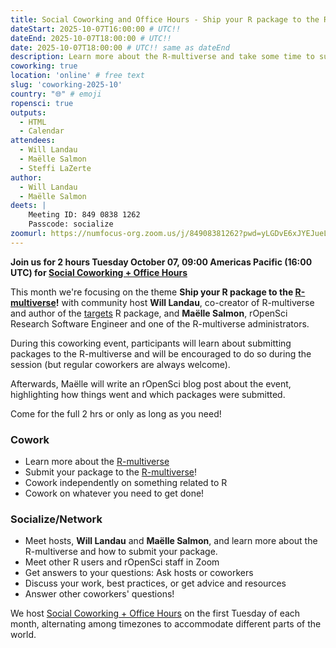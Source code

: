 ```yaml
---
title: Social Coworking and Office Hours - Ship your R package to the R-multiverse!
dateStart: 2025-10-07T16:00:00 # UTC!!
dateEnd: 2025-10-07T18:00:00 # UTC!!
date: 2025-10-07T18:00:00 # UTC!! same as dateEnd
description: Learn more about the R-multiverse and take some time to submit your own package!
coworking: true
location: 'online' # free text
slug: 'coworking-2025-10'
country: "🌐" # emoji
ropensci: true
outputs:
  - HTML
  - Calendar
attendees:
  - Will Landau
  - Maëlle Salmon
  - Steffi LaZerte
author:
  - Will Landau
  - Maëlle Salmon
deets: |
    Meeting ID: 849 0838 1262
    Passcode: socialize
zoomurl: https://numfocus-org.zoom.us/j/84908381262?pwd=yLGDvE6xJYEJueL0bjxyup0JOU3CbL.1
---
```


**Join us for 2 hours Tuesday October 07, 09:00 Americas Pacific (16:00 UTC) for
[Social Coworking + Office Hours](/blog/2023/06/21/coworking/)**

This month we're focusing on the theme 
**Ship your R package to the [R-multiverse](https://r-multiverse.org)!**
with community host **Will Landau**, co-creator of R-multiverse and author of 
the [targets](https://docs.ropensci.org/targets) R package, 
and **Maëlle Salmon**, rOpenSci Research Software Engineer and one of the 
R-multiverse administrators.

During this coworking event, participants will learn about submitting packages
to the R-multiverse and will be encouraged to do so during the session 
(but regular coworkers are always welcome).

Afterwards, Maëlle will write an rOpenSci blog post about the event, 
highlighting how things went and which packages were submitted.

Come for the full 2 hrs or only as long as you need!

### Cowork

- Learn more about the [R-multiverse](https://r-multiverse.org)
- Submit your package to the [R-multiverse](https://r-multiverse.org)!
- Cowork independently on something related to R
- Cowork on whatever you need to get done!

### Socialize/Network

- Meet hosts, **Will Landau** and **Maëlle Salmon**, and learn more about the R-multiverse and how to submit your package.
- Meet other R users and rOpenSci staff in Zoom
- Get answers to your questions: Ask hosts or coworkers
- Discuss your work, best practices, or get advice and resources
- Answer other coworkers' questions!

We host [Social Coworking + Office Hours](/blog/2023/06/21/coworking/)
on the first Tuesday of each month, alternating among timezones to
accommodate different parts of the world.
